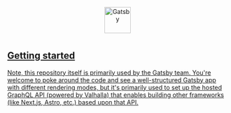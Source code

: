 <p align="center">
  <a href="https://www.gatsbyjs.com/?utm_source=starter&utm_medium=readme&utm_campaign=minimal-starter-ts">
    <img alt="Gatsby" src="https://www.gatsbyjs.com/Gatsby-Monogram.svg" width="60" />
  </a>
</p>
<h1 align="center">
  <a href="https://petsnugglesgatsby.gatsbyjs.io/"Pet Snuggles -  Valhalla + Gatsby</a>
</h1>

## Getting started

Note, this repository itself is primarily used by the Gatsby team. You're welcome to poke around the code and see a well-structured Gatsby app with different rendering modes, but it's primarily used to set up the hosted GraphQL API (powered by Valhalla) that enables building other frameworks (like Next.js, Astro, etc.) based upon that API.

